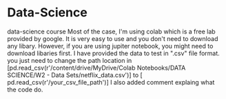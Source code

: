 # Data-Science
data-science course
Most of the case, I'm using colab which is a free lab provided by google. It is very easy to use and you don't need to download any libary.
However, if you are using jupiter notebook, you might need to download libaries first.
I have provided the data to test in ".csv" file format. you just need to change the path location in 
[pd.read_csv(r'/content/drive/MyDrive/Colab Notebooks/DATA SCIENCE/W2 - Data Sets/netflix_data.csv')]
to
[ pd.read_csv(r'/your_csv_file_path')]
I also added comment explaing what the code do.
